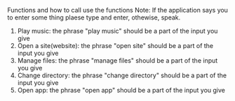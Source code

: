 Functions and how to call use the functions
Note: If the application says you to enter some thing plaese type and enter, othewise, speak.
1. Play music: the phrase "play music" should be a part of the input you give
2. Open a site(website): the phrase "open site" should be a part of the input you give
3. Manage files: the phrase "manage files" should be a part of the input you give
4. Change directory: the phrase "change directory" should be a part of the input you give
5. Open app: the phrase "open app" should be a part of the input you give

